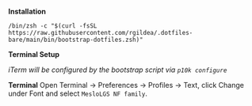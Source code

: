 **Installation**

`/bin/zsh -c "$(curl -fsSL https://raw.githubusercontent.com/rgildea/.dotfiles-bare/main/bin/bootstrap-dotfiles.zsh)"`

**Terminal Setup**

*iTerm will be configured by the bootstrap script via `p10k configure`*

**Terminal** Open Terminal → Preferences → Profiles → Text, click Change under Font and select `MesloLGS NF family`.
